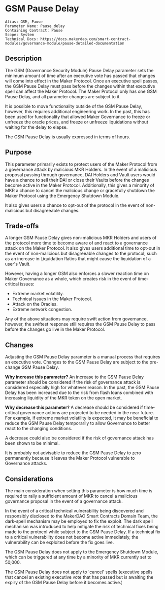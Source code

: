 # GSM Pause Delay

```
Alias: GSM, Pause
Parameter Name: Pause_delay
Containing Contract: Pause
Scope: System
Technical Docs: https://docs.makerdao.com/smart-contract-modules/governance-module/pause-detailed-documentation
```

## Description

The GSM (Governance Security Module) Pause Delay parameter sets the minimum amount of time after an executive vote has passed that changes will come into effect in the Maker Protocol. Once an executive spell passes, the GSM Pause Delay must pass before the changes within that executive spell can affect the Maker Protocol. The Maker Protocol only has one GSM Pause Delay, and all parameter changes are subject to it.

It is possible to move functionality outside of the GSM Pause Delay, however, this requires additional engineering work. In the past, this has been used for functionality that allowed Maker Governance to freeze or unfreeze the oracle prices, and freeze or unfreeze liquidations without waiting for the delay to elapse.

The GSM Pause Delay is usually expressed in terms of hours.

## Purpose

This parameter primarily exists to protect users of the Maker Protocol from a governance attack by malicious MKR Holders. In the event of a malicious proposal passing through governance, DAI Holders and Vault users would have a chance to sell their DAI or close their Vaults before the changes become active in the Maker Protocol. Additionally, this gives a minority of MKR a chance to cancel the malicious change or gracefully shutdown the Maker Protocol using the Emergency Shutdown Module.

It also gives users a chance to opt-out of the protocol in the event of non-malicious but disagreeable changes.

## Trade-offs

A longer GSM Pause Delay gives non-malicious MKR Holders and users of the protocol more time to become aware of and react to a governance attack on the Maker Protocol. It also gives users additional time to opt-out in the event of non-malicious but disagreeable changes to the protocol, such as an increase in Liquidation Ratios that might cause the liquidation of a user's Vault.

However, having a longer GSM also enforces a slower reaction time on Maker Governance as a whole, which creates risk in the event of time-critical issues:

- Extreme market volatility.
- Technical issues in the Maker Protocol.
- Attack on the Oracles.
- Extreme network congestion.

Any of the above situations may require swift action from governance, however, the swiftest response still requires the GSM Pause Delay to pass before the changes go live in the Maker Protocol.

## Changes

Adjusting the GSM Pause Delay parameter is a manual process that requires an executive vote. Changes to the GSM Pause Delay are subject to the pre-change GSM Pause Delay.

**Why increase this parameter?**
An increase to the GSM Pause Delay parameter should be considered if the risk of governance attack is considered especially high for whatever reason. In the past, the GSM Pause Delay has been increased due to the risk from flash loans combined with increasing liquidity of the MKR token on the open market.

**Why decrease this parameter?**
A decrease should be considered if time-critical governance actions are projected to be needed in the near future. For example, if extreme market volatility is expected, it may be beneficial to reduce the GSM Pause Delay temporarily to allow Governance to better react to the changing conditions.

A decrease could also be considered if the risk of governance attack has been shown to be minimal.

It is probably not advisable to reduce the GSM Pause Delay to zero permanently because it leaves the Maker Protocol vulnerable to Governance attacks.

## Considerations

The main consideration when setting this parameter is how much time is required to rally a sufficient amount of MKR to cancel a malicious governance proposal in the event of a governance attack.

In the event of a critical technical vulnerability being discovered and responsibly disclosed to the MakerDAO Smart Contracts Domain Team, the dark-spell mechanism may be employed to fix the exploit. The dark spell mechanism was introduced to help mitigate the risk of technical fixes being made to the protocol while subject to the GSM Pause Delay. If a technical fix to a critical vulnerability does not become active immediately, the vulnerability can be exploited before the fix goes live.

The GSM Pause Delay does not apply to the Emergency Shutdown Module, which can be triggered at any time by a minority of MKR currently set to 50,000.

The GSM Pause Delay does not apply to 'cancel' spells (executive spells that cancel an existing executive vote that has passed but is awaiting the expiry of the GSM Pause Delay before it becomes active.)

